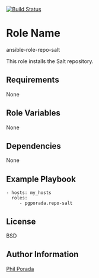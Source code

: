[![Build Status](https://travis-ci.org/pgporada/ansible-role-repo-salt.svg?branch=master)](https://travis-ci.org/pgporada/ansible-role-repo-salt)

Role Name
=========

ansible-role-repo-salt

This role installs the Salt repository.

Requirements
------------

None

Role Variables
--------------

None

Dependencies
------------

None

Example Playbook
----------------

    - hosts: my_hosts
      roles:
         - pgporada.repo-salt

License
-------

BSD

Author Information
------------------

[Phil Porada](https://philporada.com)
